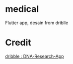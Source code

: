 # medical

Flutter app, desain from driblle

# Credit
[dribble : DNA-Research-App](https://dribbble.com/shots/16203057-DNA-Research-App)
